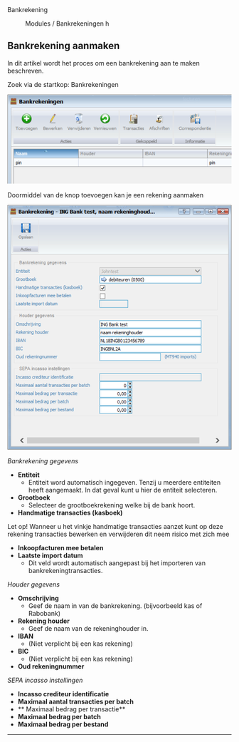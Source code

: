 <properties>
	<page>
		<title>Bankrekening</title>
		<description>Bankrekening</description>
	</page>
	<menu>
		<position>Modules / Bankrekeningen </position> 
		<title>Bankrekening</title>
		<sort>h</sort>
	</menu>
</properties>

## Bankrekening aanmaken ##

In dit artikel wordt het proces om een bankrekening aan te maken beschreven. 

Zoek via de startkop: Bankrekeningen

![](images/1.png)

Doormiddel van de knop toevoegen kan je een rekening aanmaken

![](images/2.png)

*Bankrekening gegevens*

- **Entiteit**
	- Entiteit word automatisch ingegeven. Tenzij u meerdere entiteiten heeft aangemaakt. In dat geval kunt u hier de entiteit selecteren.
- **Grootboek**
	- Selecteer de grootboekrekening welke bij de bank hoort.
- **Handmatige transacties (kasboek)**

<div class ="warning"> Let op! Wanneer u het vinkje handmatige transacties aanzet kunt op deze rekening transacties bewerken en verwijderen dit neem risico met zich mee</div>

- **Inkoopfacturen mee betalen**
- **Laatste import datum**
	- Dit veld wordt automatisch aangepast bij het importeren van bankrekeningtransacties.

*Houder gegevens*

- **Omschrijving**
	- Geef de naam in van de bankrekening. (bijvoorbeeld kas of Rabobank)
- **Rekening houder**
	- Geef de naam van de rekeninghouder in.
- **IBAN**
	- (Niet verplicht bij een kas rekening)
- **BIC**
	- (Niet verplicht bij een kas rekening)
- **Oud rekeningnummer**

*SEPA incasso instellingen*

- **Incasso crediteur identificatie**
- **Maximaal aantal transacties per batch**
- ** Maximaal bedrag per transactie**
- **Maximaal bedrag per batch**
- **Maximaal bedrag per bestand**


----------
